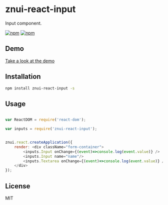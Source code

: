 # znui-react-input
Input component.

[![npm](https://img.shields.io/npm/v/znui-react-input.svg)](https://www.npmjs.com/package/znui-react-input)
[![npm](https://img.shields.io/npm/dm/znui-react-input.svg)](https://www.npmjs.com/package/znui-react-input)

## Demo

[Take a look at the demo](https://znui.github.io/znui-react-input/example/www/index.html)

## Installation

```bash
npm install znui-react-input -s
```

## Usage

```javascript

var ReactDOM = require('react-dom');

var inputs = require('znui-react-input');


znui.react.createApplication({
    render: <div className="form-container">
        <inputs.Input onChange={(event)=>console.log(event.value)} />
        <inputs.Input name="name"/>
        <inputs.Textarea onChange={(event)=>console.log(event.value)} />
    </div>
});
```

## License

MIT
